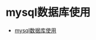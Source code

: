 # mysql数据库使用

<!-- TOC -->

- [mysql数据库使用](#mysql%e6%95%b0%e6%8d%ae%e5%ba%93%e4%bd%bf%e7%94%a8)

<!-- /TOC -->

